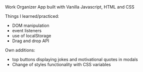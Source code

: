 Work Organizer App built with Vanilla Javascript, HTML and CSS

Things I learned/practiced:

- DOM manipulation
- event listeners
- use of localStorage
- Drag and drop API

Own additions:

- top buttons displaying jokes and motivational quotes in modals
- Change of styles functionality with CSS variables
